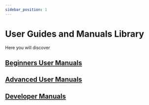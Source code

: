 ```yaml
---
sidebar_position: 1
---
```

# User Guides and Manuals Library

Here you will discover 


## [Beginners User Manuals](/docs/manuals/beginner/beginner-intro)

## [Advanced User Manuals](/docs/manuals/advanced/advanced-intro)

## [Developer Manuals](/docs/manuals/developer/developer-intro)